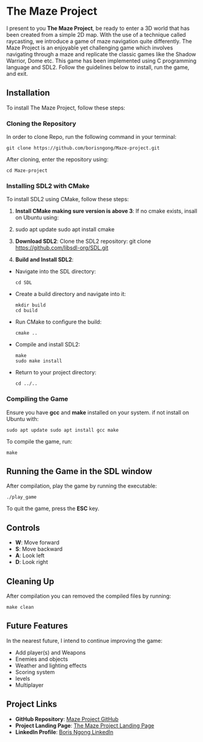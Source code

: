 # The Maze Project

I present to you **The Maze Project**, be ready to enter a 3D world that has been created  from a simple 2D map. With the use of a technique called raycasting, we introduce a game of maze navigation quite differently. The Maze Project is an enjoyable yet challenging game which involves navigating through a maze and replicate the classic games like the Shadow Warrior, Dome etc. This game has been implemented using C programming language and SDL2.
Follow the guidelines below to install, run the game,  and exit.

## Installation

To install The Maze Project, follow these steps:

### Cloning the Repository

In order to clone Repo, run the following command in your terminal:

```git clone https://github.com/borisngong/Maze-project.git```

After cloning, enter the repository using:

```cd Maze-project```

### Installing SDL2 with CMake

To install SDL2 using CMake, follow these steps:

1. **Install CMake making sure version is above 3**: If no cmake exists, insall on Ubuntu using:
2. sudo apt update sudo apt install cmake


2. **Download SDL2**: Clone the SDL2 repository:
git clone https://github.com/libsdl-org/SDL.git


3. **Build and Install SDL2**:

- Navigate into the SDL directory:

  ```
  cd SDL
  ```

- Create a build directory and navigate into it:

  ```
  mkdir build
  cd build
  ```

- Run CMake to configure the build:

  ```
  cmake ..
  ```

- Compile and install SDL2:

  ```
  make
  sudo make install
  ```

- Return to your project directory:

  ```
  cd ../..
  ```

### Compiling the Game

Ensure you have **gcc** and **make** installed on your system. if not install on Ubuntu with:

```sudo apt update sudo apt install gcc make```


To compile the game, run:

```make```


## Running the Game in the SDL window

After compilation, play the game by running the executable:

```./play_game```


To quit the game, press the **ESC** key.

## Controls

- **W**: Move forward  
- **S**: Move backward  
- **A**: Look left  
- **D**: Look right

## Cleaning Up

After compilation you can removed the compiled files by running:

```make clean```


## Future Features

In the nearest future, I intend to continue improving the game:

- Add player(s) and Weapons
- Enemies and objects
- Weather and lighting effects  
- Scoring system  
- levels
- Multiplayer

## Project Links

- **GitHub Repository**: [Maze Project GitHub](https://github.com/borisngong/Maze-project)
- **Project Landing Page**: [The Maze Project Landing Page](http://borisngong.github.io/Maze-project/)
- **LinkedIn Profile**: [Boris Ngong LinkedIn](https://www.linkedin.com/in/ngong-boris-kukwah-34063821a/)

